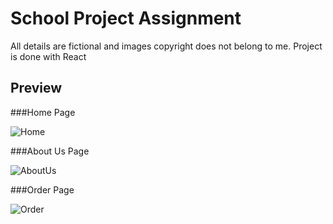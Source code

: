 # School Project Assignment

All details are fictional and images copyright does not belong to me. Project is done with React

## Preview
###Home Page

![Home](https://github.com/geekinDpink/spfrontendassignmentreact/assets/66167203/374815f3-2eeb-4f62-95c9-0466b4e4dc5b)

###About Us Page

![AboutUs](https://github.com/geekinDpink/spfrontendassignmentreact/assets/66167203/88aa1b43-94ee-4a3f-873a-b09ad89a39c0)

###Order Page

![Order](https://github.com/geekinDpink/spfrontendassignmentreact/assets/66167203/d212b4cd-788a-47e1-9a9c-74b78fad01bd)
